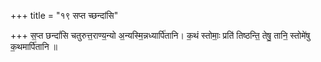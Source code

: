 +++
title = "१९ सप्त च्छन्दांसि"

+++
स॒प्त छन्दां॑सि चतुरुत्त॒राण्य॒न्यो अ॒न्यस्मि॒न्नध्यार्पि॑तानि। क॒थं स्तोमाः॒ प्रति॑ तिष्ठन्ति॒ तेषु॒ तानि॒ स्तोमे॑षु क॒थमार्पि॑तानि ॥